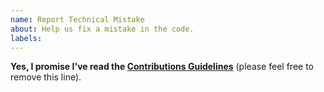 ```yaml
---
name: Report Technical Mistake
about: Help us fix a mistake in the code.
labels:
---
```


**Yes, I promise I've read the [Contributions Guidelines](https://github.com/getify/You-Dont-Know-JS/blob/master/CONTRIBUTING.md)** (please feel free to remove this line).
